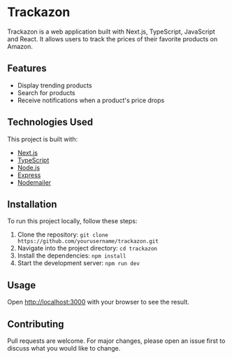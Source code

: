# Trackazon

Trackazon is a web application built with Next.js, TypeScript, JavaScript and React. It allows users to track the prices of their favorite products on Amazon.

## Features

- Display trending products
- Search for products
- Receive notifications when a product's price drops

## Technologies Used

This project is built with:

- [Next.js](https://nextjs.org/)
- [TypeScript](https://www.typescriptlang.org/)
- [Node.js](https://nodejs.org/)
- [Express](https://expressjs.com/)
- [Nodemailer](https://nodemailer.com/about/)

## Installation

To run this project locally, follow these steps:

1. Clone the repository: `git clone https://github.com/yourusername/trackazon.git`
2. Navigate into the project directory: `cd trackazon`
3. Install the dependencies: `npm install`
4. Start the development server: `npm run dev`

## Usage

Open [http://localhost:3000](http://localhost:3000) with your browser to see the result.

## Contributing

Pull requests are welcome. For major changes, please open an issue first to discuss what you would like to change.
